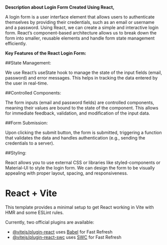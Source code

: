 **Description about Login Form Created Using React,**

A login form is a user interface element that allows users to authenticate themselves by providing their credentials, such as an email or username and a password. Using React, we can create a simple and interactive login form. React’s component-based architecture allows us to break down the form into smaller, reusable elements and handle form state management efficiently.

**Key Features of the React Login Form:**

##State Management:

We use React’s useState hook to manage the state of the input fields (email, password) and error messages. This helps in tracking the data entered by the user in real-time.

##Controlled Components:

The form inputs (email and password fields) are controlled components, meaning their values are bound to the state of the component. This allows for immediate feedback, validation, and modification of the input data.

##Form Submission:

Upon clicking the submit button, the form is submitted, triggering a function that validates the data and handles authentication (e.g., sending the credentials to a server).

##Styling:

React allows you to use external CSS or libraries like styled-components or Material-UI to style the login form. We can design the form to be visually appealing with proper layout, spacing, and responsiveness.
# React + Vite

This template provides a minimal setup to get React working in Vite with HMR and some ESLint rules.

Currently, two official plugins are available:

- [@vitejs/plugin-react](https://github.com/vitejs/vite-plugin-react/blob/main/packages/plugin-react/README.md) uses [Babel](https://babeljs.io/) for Fast Refresh
- [@vitejs/plugin-react-swc](https://github.com/vitejs/vite-plugin-react-swc) uses [SWC](https://swc.rs/) for Fast Refresh
